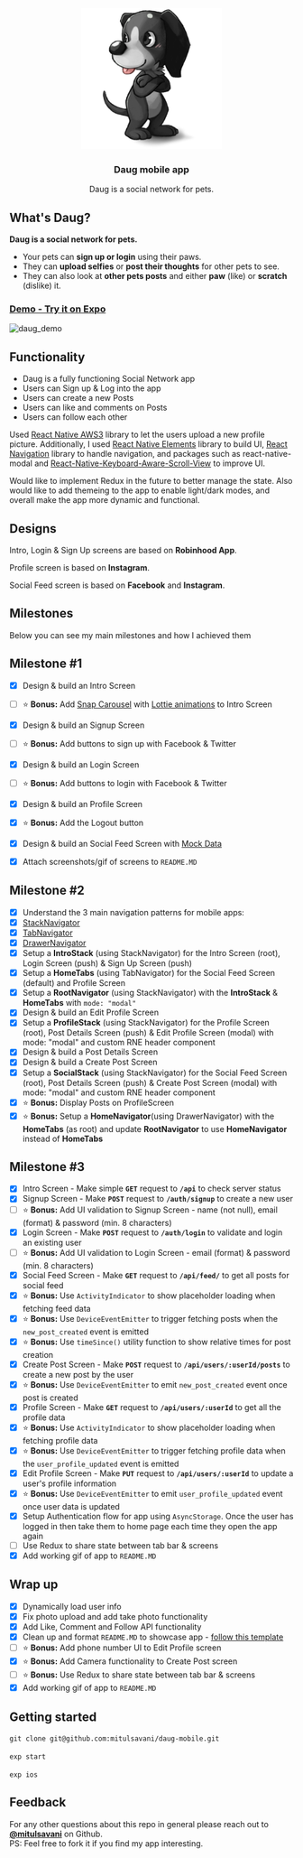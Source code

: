 <p align="center">
<a href="https://github.com/jkhusanov/daug-mobile/">
<img alt="daug" src="/assets/daugLogo.png" width="250">
</a>
</p>

<h3 align="center">
Daug mobile app
</h3>

<p align="center">
Daug is a social network for pets.
</p>

## What's Daug?

**Daug is a social network for pets.**

- Your pets can **sign up or login** using their paws.
- They can **upload selfies** or **post their thoughts** for other pets to see.
- They can also look at **other pets posts** and either **paw** (like) or **scratch** (dislike) it.

### [Demo - Try it on Expo](https://exp.host/@mitulsavani/daug-mobile)
![daug_demo](./assets/daug.gif)


## Functionality
- Daug is a fully functioning Social Network app
- Users can Sign up & Log into the app
- Users can create a new Posts
- Users can like and comments on Posts
- Users can follow each other

Used [React Native AWS3](https://github.com/benjreinhart/react-native-aws3)  library to let the users upload a new profile picture. Additionally, I used [React Native Elements](https://github.com/react-native-training/react-native-elements) library to build UI, [React Navigation](https://reactnavigation.org/) library to handle navigation, and packages such as react-native-modal and [React-Native-Keyboard-Aware-Scroll-View](https://github.com/APSL/react-native-keyboard-aware-scroll-view) to improve UI.

Would like to implement Redux in the future to better manage the state. Also would like to add themeing to the app to enable light/dark modes, and overall make the app more dynamic and functional.


## Designs

Intro, Login & Sign Up screens are based on **Robinhood App**.

Profile screen is based on **Instagram**.

Social Feed screen is based on **Facebook** and **Instagram**.


## Milestones

Below you can see my main milestones and how I achieved them

## Milestone #1

- [x] Design & build an Intro Screen
- [ ] :star: **Bonus:** Add [Snap Carousel](https://github.com/archriss/react-native-snap-carousel) with [Lottie animations](https://docs.expo.io/versions/latest/sdk/lottie.html) to Intro Screen
- [x] Design & build an Signup Screen
- [ ] :star: **Bonus:** Add buttons to sign up with Facebook & Twitter
- [x] Design & build an Login Screen
- [ ] :star: **Bonus:** Add buttons to login with Facebook & Twitter
- [x] Design & build an Profile Screen
- [x] :star: **Bonus:** Add the Logout button
- [x] Design & build an Social Feed Screen with [Mock Data](https://raw.githubusercontent.com/mobilespace/daug-mobile/master/app/utils/constants.js?token=AHejrmtQeRKU4ntCxaYLoNiWDlF-kQdKks5am8vHwA%3D%3D)
- [x] Attach screenshots/gif of screens to `README.MD`


## Milestone #2


- [x] Understand the 3 main navigation patterns for mobile apps:
- [x] [StackNavigator](https://reactnavigation.org/docs/hello-react-navigation.html#creating-a-stacknavigator)
- [x] [TabNavigator](https://reactnavigation.org/docs/tab-based-navigation.html)
- [x] [DrawerNavigator](https://reactnavigation.org/docs/drawer-based-navigation.html)
- [x] Setup a **IntroStack** (using StackNavigator) for the Intro Screen (root), Login Screen (push) & Sign Up Screen (push)
- [x] Setup a **HomeTabs** (using TabNavigator) for the Social Feed Screen (default) and Profile Screen
- [x] Setup a **RootNavigator** (using StackNavigator) with the **IntroStack** & **HomeTabs** with `mode: "modal"`
- [x] Design & build an Edit Profile Screen
- [x] Setup a **ProfileStack** (using StackNavigator) for the Profile Screen (root), Post Details Screen (push) & Edit Profile Screen (modal) with mode: "modal" and custom RNE header component
- [x] Design & build a Post Details Screen
- [x] Design & build a Create Post Screen
- [x] Setup a **SocialStack** (using StackNavigator) for the Social Feed Screen (root), Post Details Screen (push) & Create Post Screen (modal) with mode: "modal" and custom RNE header component
- [x] :star: **Bonus:** Display Posts on ProfileScreen
- [x] :star: **Bonus:** Setup a **HomeNavigator**(using DrawerNavigator) with the **HomeTabs** (as root) and update **RootNavigator** to use **HomeNavigator** instead of **HomeTabs**

## Milestone #3

- [x] Intro Screen - Make simple **`GET`** request to **`/api`** to check server status
- [x] Signup Screen - Make **`POST`** request to **`/auth/signup`** to create a new user
- [ ] :star: **Bonus:** Add UI validation to Signup Screen - name (not null), email (format) & password (min. 8 characters)
- [x] Login Screen - Make **`POST`** request to **`/auth/login`** to validate and login an existing user
- [ ] :star: **Bonus:** Add UI validation to Login Screen - email (format) & password (min. 8 characters)
- [x] Social Feed Screen - Make **`GET`** request to **`/api/feed/`** to get all posts for social feed
- [x] :star: **Bonus:** Use `ActivityIndicator` to show placeholder loading when fetching feed data
- [x] :star: **Bonus:** Use `DeviceEventEmitter` to trigger fetching posts when the `new_post_created` event is emitted
- [x] :star: **Bonus:** Use `timeSince()` utility function to show relative times for post creation
- [x] Create Post Screen - Make **`POST`** request to **`/api/users/:userId/posts`** to create a new post by the user
- [x] :star: **Bonus:** Use `DeviceEventEmitter` to emit `new_post_created` event once post is created
- [x] Profile Screen - Make **`GET`** request to **`/api/users/:userId`** to get all the profile data
- [x] :star: **Bonus:** Use `ActivityIndicator` to show placeholder loading when fetching profile data
- [x] :star: **Bonus:** Use `DeviceEventEmitter` to trigger fetching profile data when the `user_profile_updated` event is emitted
- [x] Edit Profile Screen - Make **`PUT`** request to **`/api/users/:userId`** to update a user's profile information
- [x] :star: **Bonus:** Use `DeviceEventEmitter` to emit `user_profile_updated` event once user data is updated
- [x] Setup Authentication flow for app using `AsyncStorage`. Once the user has logged in then take them to home page each time they open the app again
- [ ] Use Redux to share state between tab bar & screens
- [x] Add working gif of app to `README.MD`

## Wrap up

- [x] Dynamically load user info
- [x] Fix photo upload and add take photo functionality
- [x] Add Like, Comment and Follow API functionality
- [x] Clean up and format `README.MD` to showcase app - [follow this template](https://github.com/mobilespace/MobileGuides/blob/master/showcase_app_readme.md#readme-template-for-showcasing-a-mobile-app)
- [ ] :star: **Bonus:** Add phone number UI to Edit Profile screen
- [x] :star: **Bonus:** Add Camera functionality to Create Post screen
- [ ] :star: **Bonus:** Use Redux to share state between tab bar & screens
- [x] Add working gif of app to `README.MD`

## Getting started

```
git clone git@github.com:mitulsavani/daug-mobile.git

exp start

exp ios
```

## Feedback

For any other questions about this repo in general please reach out to [**@mitulsavani**](https://github.com/mitulsavani) on Github. <br>
PS: Feel free to fork it if you find my app interesting.


